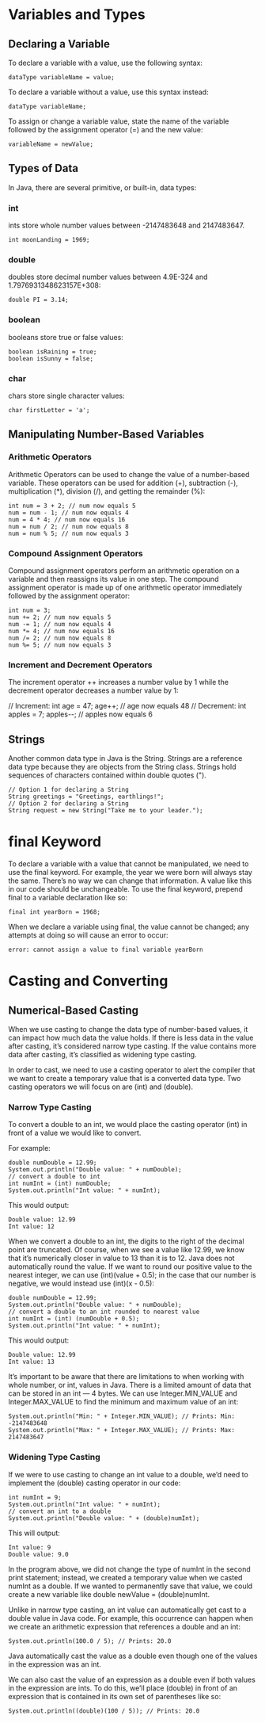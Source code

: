 # Variables and Types
## Declaring a Variable
To declare a variable with a value, use the following syntax:
```
dataType variableName = value;
```
To declare a variable without a value, use this syntax instead:
```
dataType variableName;
```
To assign or change a variable value, state the name of the variable followed by the assignment operator (=) and the new value:
```
variableName = newValue;
```
## Types of Data
In Java, there are several primitive, or built-in, data types:

### int
ints store whole number values between -2147483648 and 2147483647.
```
int moonLanding = 1969;
```
### double
doubles store decimal number values between 4.9E-324 and 1.7976931348623157E+308:
```
double PI = 3.14;
```
### boolean
booleans store true or false values:
```
boolean isRaining = true;
boolean isSunny = false;
```
### char
chars store single character values:
```
char firstLetter = 'a';
```

## Manipulating Number-Based Variables
### Arithmetic Operators
Arithmetic Operators can be used to change the value of a number-based variable. These operators can be used for addition (+), subtraction (-), multiplication (*), division (/), and getting the remainder (%):
```
int num = 3 + 2; // num now equals 5
num = num - 1; // num now equals 4
num = 4 * 4; // num now equals 16
num = num / 2; // num now equals 8
num = num % 5; // num now equals 3
```
### Compound Assignment Operators
Compound assignment operators perform an arithmetic operation on a variable and then reassigns its value in one step. The compound assignment operator is made up of one arithmetic operator immediately followed by the assignment operator:
```
int num = 3;
num += 2; // num now equals 5
num -= 1; // num now equals 4
num *= 4; // num now equals 16
num /= 2; // num now equals 8
num %= 5; // num now equals 3
```
### Increment and Decrement Operators
The increment operator ++ increases a number value by 1 while the decrement operator decreases a number value by 1:

// Increment:
int age = 47;
age++; // age now equals 48
// Decrement:
int apples = 7;
apples--; // apples now equals 6

## Strings
Another common data type in Java is the String. Strings are a reference data type because they are objects from the String class. Strings hold sequences of characters contained within double quotes (").
```
// Option 1 for declaring a String
String greetings = "Greetings, earthlings!";
// Option 2 for declaring a String
String request = new String("Take me to your leader.");
```

# final Keyword
To declare a variable with a value that cannot be manipulated, we need to use the final keyword. For example, the year we were born will always stay the same. There’s no way we can change that information. A value like this in our code should be unchangeable.
To use the final keyword, prepend final to a variable declaration like so:
```
final int yearBorn = 1968;
```
When we declare a variable using final, the value cannot be changed; any attempts at doing so will cause an error to occur:
```
error: cannot assign a value to final variable yearBorn
```
# Casting and Converting
## Numerical-Based Casting
When we use casting to change the data type of number-based values, it can impact how much data the value holds. If there is less data in the value after casting, it’s considered narrow type casting. If the value contains more data after casting, it’s classified as widening type casting.

In order to cast, we need to use a casting operator to alert the compiler that we want to create a temporary value that is a converted data type. Two casting operators we will focus on are (int) and (double).

### Narrow Type Casting
To convert a double to an int, we would place the casting operator (int) in front of a value we would like to convert.

For example:
```
double numDouble = 12.99;
System.out.println("Double value: " + numDouble);
// convert a double to int
int numInt = (int) numDouble;
System.out.println("Int value: " + numInt);
```
This would output:
```
Double value: 12.99
Int value: 12
```
When we convert a double to an int, the digits to the right of the decimal point are truncated. Of course, when we see a value like 12.99, we know that it’s numerically closer in value to 13 than it is to 12. Java does not automatically round the value. If we want to round our positive value to the nearest integer, we can use (int)(value + 0.5); in the case that our number is negative, we would instead use (int)(x - 0.5):
```
double numDouble = 12.99;
System.out.println("Double value: " + numDouble);
// convert a double to an int rounded to nearest value
int numInt = (int) (numDouble + 0.5);
System.out.println("Int value: " + numInt);
```
This would output:
```
Double value: 12.99
Int value: 13
```

It’s important to be aware that there are limitations to when working with whole number, or int, values in Java. There is a limited amount of data that can be stored in an int — 4 bytes. We can use Integer.MIN_VALUE and Integer.MAX_VALUE to find the minimum and maximum value of an int:
```
System.out.println("Min: " + Integer.MIN_VALUE); // Prints: Min: -2147483648
System.out.println("Max: " + Integer.MAX_VALUE); // Prints: Max: 2147483647
```

### Widening Type Casting
If we were to use casting to change an int value to a double, we’d need to implement the (double) casting operator in our code:
```
int numInt = 9;
System.out.println("Int value: " + numInt);
// convert an int to a double
System.out.println("Double value: " + (double)numInt);
```
This will output:
```
Int value: 9
Double value: 9.0
```
In the program above, we did not change the type of numInt in the second print statement; instead, we created a temporary value when we casted numInt as a double. If we wanted to permanently save that value, we could create a new variable like double newValue = (double)numInt.

Unlike in narrow type casting, an int value can automatically get cast to a double value in Java code. For example, this occurrence can happen when we create an arithmetic expression that references a double and an int:
```
System.out.println(100.0 / 5); // Prints: 20.0
```
Java automatically cast the value as a double even though one of the values in the expression was an int.

We can also cast the value of an expression as a double even if both values in the expression are ints. To do this, we’ll place (double) in front of an expression that is contained in its own set of parentheses like so:
```
System.out.println((double)(100 / 5)); // Prints: 20.0
```
